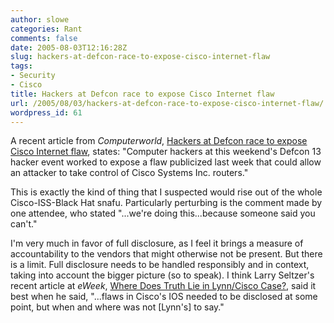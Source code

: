 ```yaml
---
author: slowe
categories: Rant
comments: false
date: 2005-08-03T12:16:28Z
slug: hackers-at-defcon-race-to-expose-cisco-internet-flaw
tags:
- Security
- Cisco
title: Hackers at Defcon race to expose Cisco Internet flaw
url: /2005/08/03/hackers-at-defcon-race-to-expose-cisco-internet-flaw/
wordpress_id: 61
---
```


A recent article from _Computerworld_, [Hackers at Defcon race to expose Cisco Internet flaw](http://www.computerworld.com/securitytopics/security/story/0,10801,103607,00.html), states: "Computer hackers at this weekend's Defcon 13 hacker event worked to expose a flaw publicized last week that could allow an attacker to take control of Cisco Systems Inc. routers."

This is exactly the kind of thing that I suspected would rise out of the whole Cisco-ISS-Black Hat snafu. Particularly perturbing is the comment made by one attendee, who stated "...we're doing this...because someone said you can't."

I'm very much in favor of full disclosure, as I feel it brings a measure of accountability to the vendors that might otherwise not be present. But there is a limit. Full disclosure needs to be handled responsibly and in context, taking into account the bigger picture (so to speak). I think Larry Seltzer's recent article at _eWeek_, [Where Does Truth Lie in Lynn/Cisco Case?](http://www.eweek.com/article2/0,1895,1842310,00.asp), said it best when he said, "...flaws in Cisco's IOS needed to be disclosed at some point, but when and where was not [Lynn's] to say."
